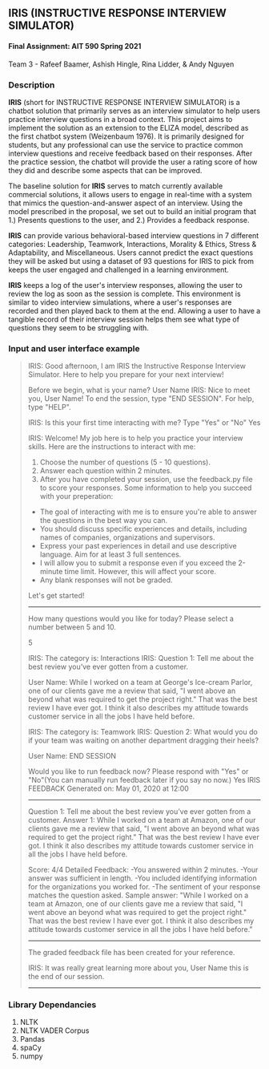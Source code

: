 ## IRIS (INSTRUCTIVE RESPONSE INTERVIEW SIMULATOR)
#### Final Assignment: AIT 590 Spring 2021
Team 3 - Rafeef Baamer, Ashish Hingle, Rina Lidder, & Andy Nguyen

### Description

**IRIS** (short for INSTRUCTIVE RESPONSE INTERVIEW SIMULATOR) is a chatbot solution that primarily serves as an interview simulator to help users practice interview questions in a broad context. This project aims to implement the solution as an extension to the ELIZA model, described as the first chatbot system (Weizenbaum 1976). It is primarily designed for students, but any professional can use the service to practice common interview questions and receive feedback based on their responses. After the practice session, the chatbot will provide the user a rating score of how they did and describe some aspects that can be improved.

The baseline solution for **IRIS** serves to match currently available commercial solutions, it allows users to engage in real-time with a system that mimics the question-and-answer aspect of an interview.  Using the model prescribed in the proposal, we set out to build an initial program that 1.) Presents questions to the user, and 2.) Provides a feedback response.

**IRIS** can provide various behavioral-based interview questions in 7 different categories: Leadership, Teamwork, Interactions, Morality & Ethics, Stress & Adaptability, and Miscellaneous. Users cannot predict the exact questions they will be asked but using a dataset of 93 questions for IRIS to pick from keeps the user engaged and challenged in a learning environment.

**IRIS** keeps a log of the user's interview responses, allowing the user to review the log as soon as the session is complete. This environment is similar to video interview simulations, where a user's responses are recorded and then played back to them at the end. Allowing a user to have a tangible record of their interview session helps them see what type of questions they seem to be struggling with.

### Input and user interface example

> IRIS: Good afternoon, I am IRIS the Instructive Response Interview Simulator. Here to help you prepare for your next interview!
>
>Before we begin, what is your name?
>User Name
>IRIS: Nice to meet you, User Name! To end the session, type "END SESSION". For help, type "HELP".
>
>IRIS: Is this your first time interacting with me?
>Type "Yes" or "No"
>Yes
>
>IRIS: Welcome! My job here is to help you practice your interview skills. Here are the instructions to interact with me:
>1) Choose the number of questions (5 - 10 questions).
>2) Answer each question within 2 minutes.
>3) After you have completed your session, use the feedback.py file to score your responses.
>Some information to help you succeed with your preperation:
>- The goal of interacting with me is to ensure you're able to answer the questions in the best way you can.
>- You should discuss specific experiences and details, including names of companies, organizations and supervisors.
>- Express your past experiences in detail and use descriptive language. Aim for at least 3 full sentences.
>- I will allow you to submit a response even if you exceed the 2-minute time limit. However, this will affect your score.
>- Any blank responses will not be graded.
>
>Let's get started!
>
>----------------------
>How many questions would you like for today? 
>Please select a number between 5 and 10.
>
>5
>
>IRIS: The category is: Interactions
>IRIS: Question 1:  Tell me about the best review you’ve ever gotten from a customer.
>
>User Name: While I worked on a team at George's Ice-cream Parlor, one of our clients gave me a review that said, "I went above an beyond what was required to get the project right." That was the best review I have ever got. I think it also describes my attitude towards customer service in all the jobs I have held before.
>
>IRIS: The category is: Teamwork
>IRIS: Question 2:  What would you do if your team was waiting on another department dragging their heels?
>
>User Name: END SESSION
>
>Would you like to run feedback now? Please respond with "Yes" or "No"(You can manually run feedback later if you say no now.) 
>Yes
>IRIS FEEDBACK
>Generated on: May 01, 2020 at 12:00
>
>
>-----------------------------------------------
>
>Question 1:  Tell me about the best review you’ve ever gotten from a customer.
>Answer 1: While I worked on a team at Amazon, one of our clients gave me a review that said, "I went above an beyond what was required to get the project right." That was the best review I have ever got. I think it also describes my attitude towards customer service in all the jobs I have held before.
>
>Score: 4/4
>Detailed Feedback: 
>-You answered within 2 minutes.
>-Your answer was sufficient in length.
>-You included identifying information for the organizations you worked for.
>-The sentiment of your response matches the question asked.
>Sample answer: "While I worked on a team at Amazon, one of our clients gave me a review that said, "I went above an beyond what was required to get the project right." That was the best review I have ever got. I think it also describes my attitude towards customer service in all the jobs I have held before."
>
>-----------------------------------------------
>
>The graded feedback file has been created for your reference.
>
>IRIS: It was really great learning more about you, User Name this is the end of our session.
>
>----------------------------

### Library Dependancies

1. NLTK
2. NLTK VADER Corpus
3. Pandas
4. spaCy
5. numpy